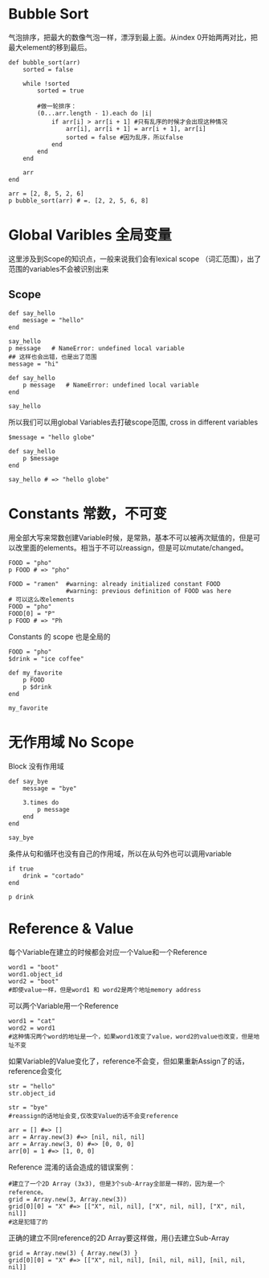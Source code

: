 # Bubble Sort
气泡排序，把最大的数像气泡一样，漂浮到最上面。从index 0开始两两对比，把最大element的移到最后。
```
def bubble_sort(arr)
    sorted = false

    while !sorted
        sorted = true

        #做一轮排序：
        (0...arr.length - 1).each do |i|
            if arr[i] > arr[i + 1] #只有乱序的时候才会出现这种情况
                arr[i], arr[i + 1] = arr[i + 1], arr[i]
                sorted = false #因为乱序，所以false
            end
        end
    end
    
    arr
end

arr = [2, 8, 5, 2, 6]
p bubble_sort(arr) # =. [2, 2, 5, 6, 8]
```
# Global Varibles 全局变量
这里涉及到Scope的知识点，一般来说我们会有lexical scope （词汇范围），出了范围的variables不会被识别出来
## Scope
```
def say_hello
    message = "hello"
end

say_hello
p message   # NameError: undefined local variable
## 这样也会出错，也是出了范围
message = "hi"

def say_hello
    p message   # NameError: undefined local variable
end

say_hello
```
所以我们可以用global Variables去打破scope范围, cross in different variables
```
$message = "hello globe"

def say_hello
    p $message
end

say_hello # => "hello globe"
```
# Constants 常数，不可变
用全部大写来常数创建Variable时候，是常熟，基本不可以被再次赋值的，但是可以改里面的elements。相当于不可以reassign，但是可以mutate/changed。
```
FOOD = "pho"
p FOOD # => "pho"

FOOD = "ramen"  #warning: already initialized constant FOOD
                #warning: previous definition of FOOD was here
# 可以这么改elements
FOOD = "pho"
FOOD[0] = "P"
p FOOD # => "Ph
```
Constants 的 scope 也是全局的
```
FOOD = "pho"
$drink = "ice coffee"

def my_favorite
    p FOOD
    p $drink
end

my_favorite
```
# 无作用域 No Scope
Block 没有作用域
```
def say_bye
    message = "bye"

    3.times do 
        p message
    end
end

say_bye
```
条件从句和循环也没有自己的作用域，所以在从句外也可以调用variable
```
if true
    drink = "cortado"
end

p drink
```
# Reference & Value
每个Variable在建立的时候都会对应一个Value和一个Reference
```
word1 = "boot"
word1.object_id 
word2 = "boot"
#即使value一样，但是word1 和 word2是两个地址memory address
```
可以两个Variable用一个Reference
```
word1 = "cat"
word2 = word1
#这种情况两个word的地址是一个，如果word1改变了value，word2的value也改变，但是地址不变
```
如果Variable的Value变化了，reference不会变，但如果重新Assign了的话，reference会变化
```
str = "hello"
str.object_id 

str = "bye"
#reassign的话地址会变,仅改变Value的话不会变reference
```
```
arr = [] #=> []
arr = Array.new(3) #=> [nil, nil, nil]
arr = Array.new(3, 0) #=> [0, 0, 0]
arr[0] = 1 #=> [1, 0, 0]
```
Reference 混淆的话会造成的错误案例：
```
#建立了一个2D Array (3x3), 但是3个sub-Array全部是一样的，因为是一个reference。
grid = Array.new(3, Array.new(3)) 
grid[0][0] = "X" #=> [["X", nil, nil], ["X", nil, nil], ["X", nil, nil]]
#这是犯错了的
```
正确的建立不同reference的2D Array要这样做，用{}去建立Sub-Array
```
grid = Array.new(3) { Array.new(3) }
grid[0][0] = "X" #=> [["X", nil, nil], [nil, nil, nil], [nil, nil, nil]]
```